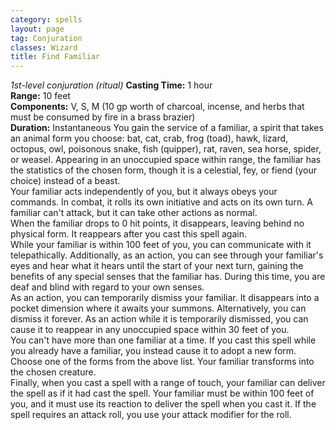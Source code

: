 ```yaml
---
category: spells
layout: page
tag: Conjuration
classes: Wizard
title: Find Familiar 
---
```

_1st-level conjuration (ritual)_ 
**Casting Time:** 1 hour    
**Range:** 10 feet    
**Components:** V, S, M (10 gp worth of charcoal, incense, and herbs that must be consumed by fire in a brass brazier)    
**Duration:** Instantaneous 
You gain the service of a familiar, a spirit that takes an animal form you choose: bat, cat, crab, frog (toad), hawk, lizard, octopus, owl, poisonous snake, fish (quipper), rat, raven, sea horse, spider, or weasel. Appearing in an unoccupied space within range, the familiar has the statistics of the chosen form, though it is a celestial, fey, or fiend (your choice) instead of a beast.    
Your familiar acts independently of you, but it always obeys your commands. In combat, it rolls its own initiative and acts on its own turn. A familiar can't attack, but it can take other actions as normal.    
When the familiar drops to 0 hit points, it disappears, leaving behind no physical form. It reappears after you cast this spell again.    
While your familiar is within 100 feet of you, you can communicate with it telepathically. Additionally, as an action, you can see through your familiar's eyes and hear what it hears until the start of your next turn, gaining the benefits of any special senses that the familiar has. During this time, you are deaf and blind with regard to your own senses.    
As an action, you can temporarily dismiss your familiar. It disappears into a pocket dimension where it awaits your summons. Alternatively, you can dismiss it forever. As an action while it is temporarily dismissed, you can cause it to reappear in any unoccupied space within 30 feet of you.    
You can't have more than one familiar at a time. If you cast this spell while you already have a familiar, you instead cause it to adopt a new form. Choose one of the forms from the above list. Your familiar transforms into the chosen creature.    
Finally, when you cast a spell with a range of touch, your familiar can deliver the spell as if it had cast the spell. Your familiar must be within 100 feet of you, and it must use its reaction to deliver the spell when you cast it. If the spell requires an attack roll, you use your attack modifier for the roll.